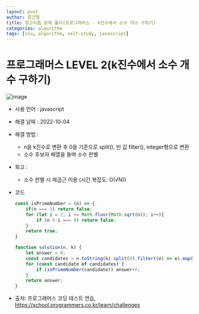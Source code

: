 ```yaml
---
layout: post
author: 류건열
title: 알고리즘 문제 풀이(프로그래머스 - k진수에서 소수 개수 구하기)
categories: algorithm
tags: [cnu, algorithm, self-study, javascript]
---
```


# 프로그래머스 LEVEL 2(k진수에서 소수 개수 구하기)

  ![image](https://user-images.githubusercontent.com/34560965/193559562-a9a4fa18-ce53-4ed1-89be-eb2c539265f8.png)

  - 사용 언어 : javascript

  - 해결 날짜 : 2022-10-04

  - 해결 방법 :
    - n을 k진수로 변환 후 0을 기준으로 split(), 빈 값 filter(), integer형으로 변환
    - 소수 후보자 배열을 돌며 소수 판별

  - 회고 : 
    - 소수 판별 시 제곱근 이용 (시간 복잡도: O(√N))

  - 코드

    ```javascript
    const isPrimeNumber = (n) => {
        if(n === 1) return false;
        for (let i = 2; i <= Math.floor(Math.sqrt(n)); i++){
            if (n % i === 0) return false;
        }
        return true; 
    }

    function solution(n, k) {
        let answer = 0;
        const candidates = n.toString(k).split(0).filter((e) => e).map((e) => parseInt(e));
        for (const candidate of candidates) {
            if (isPrimeNumber(candidate)) answer++;
        }
        return answer;
    }
    ```
    
  - 출처: 프로그래머스 코딩 테스트 연습, https://school.programmers.co.kr/learn/challenges
